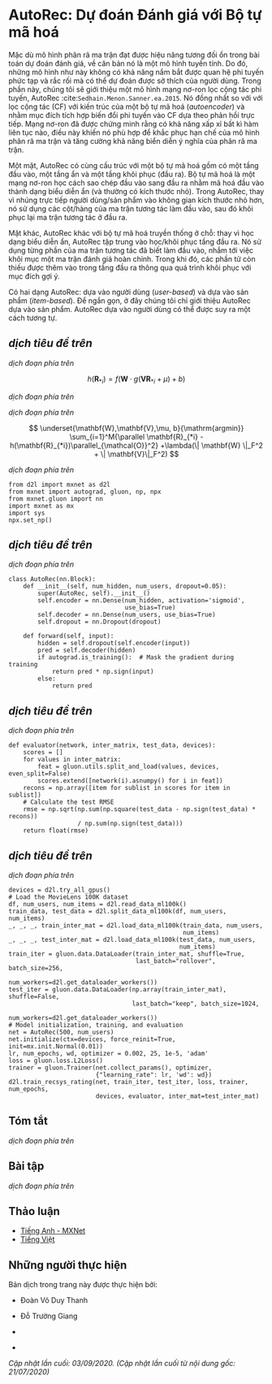 <!-- ===================== Bắt đầu dịch Phần 1 ===================== -->

<!--
# AutoRec: Rating Prediction with Autoencoders
-->

# AutoRec: Dự đoán Đánh giá với Bộ tự mã hoá


<!--
Although the matrix factorization model achieves decent performance on the rating prediction task, it is essentially a linear model.
Thus, such models are not capable of capturing complex nonlinear and intricate relationships that may be predictive of users' preferences.
In this section, we introduce a nonlinear neural network collaborative filtering model, AutoRec :cite:`Sedhain.Menon.Sanner.ea.2015`.
It identifies collaborative filtering (CF) with an autoencoder architecture and aims to integrate nonlinear transformations into CF on the basis of explicit feedback.
Neural networks have been proven to be capable of approximating any continuous function, 
making it suitable to address the limitation of matrix factorization and enrich the expressiveness of matrix factorization.
-->

Mặc dù mô hình phân rã ma trận đạt được hiệu năng tương đối ổn trong bài toán dự đoán đánh giá, về căn bản nó là một mô hình tuyến tính.
Do đó, những mô hình như này không có khả năng nắm bắt được quan hệ phi tuyến phức tạp và rắc rối mà có thể dự đoán được sở thích của người dùng.
Trong phần này, chúng tôi sẽ giới thiệu một mô hình mạng nơ-ron lọc cộng tác phi tuyến, AutoRec :cite:`Sedhain.Menon.Sanner.ea.2015`.
Nó đồng nhất so với với lọc cộng tác (CF) với kiến trúc của một bộ tự mã hoá (*autoencoder*) và nhằm mục đích tích hợp biến đổi phi tuyến vào CF dựa theo phản hồi trực tiếp.
Mạng nơ-ron đã được chứng minh rằng có khả năng xấp xỉ bất kì hàm liên tục nào,
điều này khiến nó phù hợp để khắc phục hạn chế của mô hình phân rã ma trận và tăng cường khả năng biển diễn ý nghĩa của phân rã ma trận.


<!--
On one hand, AutoRec has the same structure as an autoencoder which consists of an input layer, a hidden layer, and a reconstruction (output) layer.
An autoencoder is a neural network that learns to copy its input to its output in order to code the inputs into the hidden (and usually low-dimensional) representations.
In AutoRec, instead of explicitly embedding users/items into low-dimensional space, 
it uses the column/row of the interaction matrix as the input, then reconstructs the interaction matrix in the output layer.
-->

Một mặt, AutoRec có cùng cấu trúc với một bộ tự mã hoá gồm có một tầng đầu vào, một tầng ẩn và một tầng khôi phục (đầu ra).
Bộ tự mã hoá là một mạng nơ-ron học cách sao chép đầu vào sang đầu ra nhằm mã hoá đầu vào thành dạng biểu diễn ẩn (và thường có kích thước nhỏ).
Trong AutoRec, thay vì nhúng trực tiếp người dùng/sản phẩm vào không gian kích thước nhỏ hơn,
nó sử dụng các cột/hàng của ma trận tương tác làm đầu vào, sau đó khôi phục lại ma trận tương tác ở đầu ra.


<!--
On the other hand, AutoRec differs from a traditional autoencoder: rather than learning the hidden representations, AutoRec focuses on learning/reconstructing the output layer.
It uses a partially observed interaction matrix as the input, aiming to reconstruct a completed rating matrix.
In the meantime, the missing entries of the input are filled in the output layer via reconstruction for the purpose of recommendation.
-->

Mặt khác, AutoRec khác với bộ tự mã hoá truyền thống ở chỗ: thay vì học dạng biểu diễn ẩn, AutoRec tập trung vào học/khôi phục tầng đầu ra.
Nó sử dụng từng phần của ma trận tương tác đã biết làm đầu vào, nhắm tới việc khôi mục một ma trận đánh giá hoàn chỉnh.
Trong khi đó, các phần tử còn thiếu được thêm vào trong tầng đầu ra thông qua quá trình khôi phục với mục đích gợi ý.


<!--
There are two variants of AutoRec: user-based and item-based.
For brevity, here we only introduce the item-based AutoRec.
User-based AutoRec can be derived accordingly.
-->

Có hai dạng AutoRec: dựa vào người dùng (*user-based*) và dựa vào sản phẩm (*item-based*).
Để ngắn gọn, ở đây chúng tôi chỉ giới thiệu AutoRec dựa vào sản phẩm.
AutoRec dựa vào người dùng có thể được suy ra một cách tương tự.


<!-- ===================== Kết thúc dịch Phần 1 ===================== -->

<!-- ===================== Bắt đầu dịch Phần 2 ===================== -->

<!--
## Model
-->

## *dịch tiêu đề trên*


<!--
Let $\mathbf{R}_{*i}$ denote the $i^\mathrm{th}$ column of the rating matrix, 
where unknown ratings are set to zeros by default.
The neural architecture is defined as:
-->

*dịch đoạn phía trên*


$$
h(\mathbf{R}_{*i}) = f(\mathbf{W} \cdot g(\mathbf{V} \mathbf{R}_{*i} + \mu) + b)
$$


<!--
where $f(\cdot)$ and $g(\cdot)$ represent activation functions, $\mathbf{W}$ and $\mathbf{V}$ are weight matrices, $\mu$ and $b$ are biases.
Let $h( \cdot )$ denote the whole network of AutoRec.
The output $h(\mathbf{R}_{*i})$ is the reconstruction of the $i^\mathrm{th}$ column of the rating matrix.
-->

*dịch đoạn phía trên*


<!--
The following objective function aims to minimize the reconstruction error:
-->

*dịch đoạn phía trên*


$$
\underset{\mathbf{W},\mathbf{V},\mu, b}{\mathrm{argmin}} \sum_{i=1}^M{\parallel \mathbf{R}_{*i} - h(\mathbf{R}_{*i})\parallel_{\mathcal{O}}^2} +\lambda(\| \mathbf{W} \|_F^2 + \| \mathbf{V}\|_F^2)
$$


<!--
where $\| \cdot \|_{\mathcal{O}}$ means only the contribution of observed ratings are considered, 
that is, only weights that are associated with observed inputs are updated during back-propagation.
-->

*dịch đoạn phía trên*


```{.python .input  n=3}
from d2l import mxnet as d2l
from mxnet import autograd, gluon, np, npx
from mxnet.gluon import nn
import mxnet as mx
import sys
npx.set_np()
```


<!--
## Implementing the Model
-->

## *dịch tiêu đề trên*


<!--
A typical autoencoder consists of an encoder and a decoder.
The encoder projects the input to hidden representations and the decoder maps the hidden layer to the reconstruction layer.
We follow this practice and create the encoder and decoder with dense layers.
The activation of encoder is set to `sigmoid` by default and no activation is applied for decoder.
Dropout is included after the encoding transformation to reduce over-fitting.
The gradients of unobserved inputs are masked out to ensure that only observed ratings contribute to the model learning process.
-->

*dịch đoạn phía trên*


```{.python .input  n=2}
class AutoRec(nn.Block):
    def __init__(self, num_hidden, num_users, dropout=0.05):
        super(AutoRec, self).__init__()
        self.encoder = nn.Dense(num_hidden, activation='sigmoid',
                                use_bias=True)
        self.decoder = nn.Dense(num_users, use_bias=True)
        self.dropout = nn.Dropout(dropout)

    def forward(self, input):
        hidden = self.dropout(self.encoder(input))
        pred = self.decoder(hidden)
        if autograd.is_training():  # Mask the gradient during training
            return pred * np.sign(input)
        else:
            return pred
```

<!-- ===================== Kết thúc dịch Phần 2 ===================== -->

<!-- ===================== Bắt đầu dịch Phần 3 ===================== -->

<!--
## Reimplementing the Evaluator
-->

## *dịch tiêu đề trên*


<!--
Since the input and output have been changed, we need to reimplement the evaluation function, while we still use RMSE as the accuracy measure.
-->

*dịch đoạn phía trên*


```{.python .input  n=3}
def evaluator(network, inter_matrix, test_data, devices):
    scores = []
    for values in inter_matrix:
        feat = gluon.utils.split_and_load(values, devices, even_split=False)
        scores.extend([network(i).asnumpy() for i in feat])
    recons = np.array([item for sublist in scores for item in sublist])
    # Calculate the test RMSE
    rmse = np.sqrt(np.sum(np.square(test_data - np.sign(test_data) * recons))
                   / np.sum(np.sign(test_data)))
    return float(rmse)
```


<!--
## Training and Evaluating the Model
-->

## *dịch tiêu đề trên*


<!--
Now, let us train and evaluate AutoRec on the MovieLens dataset.
We can clearly see that the test RMSE is lower than the matrix factorization model,
confirming the effectiveness of neural networks in the rating prediction task.
-->

*dịch đoạn phía trên*


```{.python .input  n=4}
devices = d2l.try_all_gpus()
# Load the MovieLens 100K dataset
df, num_users, num_items = d2l.read_data_ml100k()
train_data, test_data = d2l.split_data_ml100k(df, num_users, num_items)
_, _, _, train_inter_mat = d2l.load_data_ml100k(train_data, num_users,
                                                num_items)
_, _, _, test_inter_mat = d2l.load_data_ml100k(test_data, num_users,
                                               num_items)
train_iter = gluon.data.DataLoader(train_inter_mat, shuffle=True,
                                   last_batch="rollover", batch_size=256,
                                   num_workers=d2l.get_dataloader_workers())
test_iter = gluon.data.DataLoader(np.array(train_inter_mat), shuffle=False,
                                  last_batch="keep", batch_size=1024,
                                  num_workers=d2l.get_dataloader_workers())
# Model initialization, training, and evaluation
net = AutoRec(500, num_users)
net.initialize(ctx=devices, force_reinit=True, init=mx.init.Normal(0.01))
lr, num_epochs, wd, optimizer = 0.002, 25, 1e-5, 'adam'
loss = gluon.loss.L2Loss()
trainer = gluon.Trainer(net.collect_params(), optimizer,
                        {"learning_rate": lr, 'wd': wd})
d2l.train_recsys_rating(net, train_iter, test_iter, loss, trainer, num_epochs,
                        devices, evaluator, inter_mat=test_inter_mat)
```


## Tóm tắt

<!--
* We can frame the matrix factorization algorithm with autoencoders, while integrating non-linear layers and dropout regularization. 
* Experiments on the MovieLens 100K dataset show that AutoRec achieves superior performance than matrix factorization.
-->

*dịch đoạn phía trên*


## Bài tập

<!--
* Vary the hidden dimension of AutoRec to see its impact on the model performance.
* Try to add more hidden layers. Is it helpful to improve the model performance?
* Can you find a better combination of decoder and encoder activation functions?
-->

*dịch đoạn phía trên*


<!-- ===================== Kết thúc dịch Phần 3 ===================== -->


## Thảo luận
* [Tiếng Anh - MXNet](https://discuss.d2l.ai/t/401)
* [Tiếng Việt](https://forum.machinelearningcoban.com/c/d2l)


## Những người thực hiện
Bản dịch trong trang này được thực hiện bởi:
<!--
Tác giả của mỗi Pull Request điền tên mình và tên những người review mà bạn thấy
hữu ích vào từng phần tương ứng. Mỗi dòng một tên, bắt đầu bằng dấu `*`.

Tên đầy đủ của các reviewer có thể được tìm thấy tại https://github.com/aivivn/d2l-vn/blob/master/docs/contributors_info.md
-->

* Đoàn Võ Duy Thanh
<!-- Phần 1 -->
* Đỗ Trường Giang

<!-- Phần 2 -->
* 

<!-- Phần 3 -->
* 

*Cập nhật lần cuối: 03/09/2020. (Cập nhật lần cuối từ nội dung gốc: 21/07/2020)*

